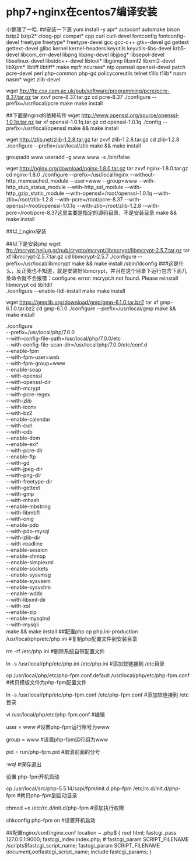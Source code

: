 # php7+nginx在centos7编译安装
小整理了一哈.
##安装一下源 
yum install -y apr* autoconf automake bison bzip2 bzip2* cloog-ppl compat* cpp curl curl-devel fontconfig fontconfig-devel freetype freetype* freetype-devel gcc gcc-c++ gtk+-devel gd gettext gettext-devel glibc kernel kernel-headers keyutils keyutils-libs-devel krb5-devel libcom_err-devel libpng libpng-devel libjpeg* libsepol-devel libselinux-devel libstdc++-devel libtool* libgomp libxml2 libxml2-devel libXpm* libtiff libtiff* make mpfr ncurses* ntp openssl openssl-devel patch pcre-devel perl php-common php-gd policycoreutils telnet t1lib t1lib* nasm nasm* wget zlib-devel

wget ftp://ftp.csx.cam.ac.uk/pub/software/programming/pcre/pcre-8.37.tar.gz
tar zxvf pcre-8.37.tar.gz 
cd pcre-8.37
./configure --prefix=/usr/local/pcre
make
make install

##下面是nginx的依赖软件 
wget http://www.openssl.org/source/openssl-1.0.1q.tar.gz
tar xf openssl-1.0.1q.tar.gz 
cd openssl-1.0.1q
./config --prefix=/usr/local/openssl
make && make install

wget http://zlib.net/zlib-1.2.8.tar.gz
tar zxvf zlib-1.2.8.tar.gz
cd zlib-1.2.8
./configure --prefix=/usr/local/zlib
make && make install

groupadd www
useradd -g www www -s /bin/false


wget http://nginx.org/download/nginx-1.8.0.tar.gz
tar zxvf nginx-1.8.0.tar.gz
cd nginx-1.8.0
./configure --prefix=/usr/local/nginx --without-http_memcached_module --user=www --group=www --with-http_stub_status_module --with-http_ssl_module --with-http_gzip_static_module --with-openssl=/root/openssl-1.0.1q --with-zlib=/root/zlib-1.2.8 --with-pcre=/root/pcre-8.37
  --with-openssl=/root/openssl-1.0.1q --with-zlib=/root/zlib-1.2.8 --with-pcre=/root/pcre-8.37这里主要是指定的源码目录，不是安装目录
make && make install

##以上nginx安装
  
##以下是安装php
wget ftp://mcrypt.hellug.gr/pub/crypto/mcrypt/libmcrypt/libmcrypt-2.5.7.tar.gz
tar xf libmcrypt-2.5.7.tar.gz
cd libmcrypt-2.5.7
./configure --prefix=/usr/local/libmcrypt
make && make install
    /sbin/ldconfig  ###这是什么，反正我也不知道，就是安装好libmcrypt，并且在这个目录下运行包含下面几条命令就不会报错：configure: error:  mcrypt.h not found. Please reinstall libmcrypt
    cd libltdl/   
    ./configure --enable-ltdl-install
    make
    make install 

wget https://gmplib.org/download/gmp/gmp-6.1.0.tar.bz2
tar xf gmp-6.1.0.tar.bz2 
cd gmp-6.1.0
./configure --prefix=/usr/local/gmp
make && make install

./configure \
--prefix=/usr/local/php/7.0.0 \
--with-config-file-path=/usr/local/php/7.0.0/etc \
--with-config-file-scan-dir=/usr/local/php/7.0.0/etc/conf.d \
--enable-fpm \
--with-fpm-user=web \
--with-fpm-group=www \
--enable-soap \
--with-openssl \
--with-openssl-dir \
--with-mcrypt \
--with-pcre-regex \
--with-zlib \
--with-iconv \
--with-bz2 \
--enable-calendar \
--with-curl \
--with-cdb \
--enable-dom \
--enable-exif \
--with-pcre-dir \
--enable-ftp \
    --with-gd \
    --with-jpeg-dir \
    --with-png-dir \
    --with-freetype-dir \
    --with-gettext \
    --with-gmp \
    --with-mhash \
    --enable-mbstring \
    --with-libmbfl \
    --with-onig \
    --enable-pdo \
    --with-pdo-mysql \
    --with-zlib-dir \
    --with-readline \
    --enable-session \
    --enable-shmop \
    --enable-simplexml \
    --enable-sockets \
    --enable-sysvmsg \
    --enable-sysvsem \
    --enable-sysvshm \
    --enable-wddx \
    --with-libxml-dir \
    --with-xsl \
    --enable-zip \
    --enable-mysqlnd \
    --with-mysqli \
    make && make install
##配置php
    cp php.ini-production /usr/local/php/etc/php.ini  #复制php配置文件到安装目录

rm -rf /etc/php.ini  #删除系统自带配置文件

ln -s /usr/local/php/etc/php.ini /etc/php.ini   #添加软链接到 /etc目录

cp /usr/local/php/etc/php-fpm.conf.default /usr/local/php/etc/php-fpm.conf  #拷贝模板文件为php-fpm配置文件

ln -s /usr/local/php/etc/php-fpm.conf /etc/php-fpm.conf  #添加软连接到 /etc目录

vi /usr/local/php/etc/php-fpm.conf #编辑

user = www #设置php-fpm运行账号为www

group = www #设置php-fpm运行组为www

pid = run/php-fpm.pid #取消前面的分号

:wq! #保存退出

设置 php-fpm开机启动

cp /usr/local/src/php-5.5.14/sapi/fpm/init.d.php-fpm /etc/rc.d/init.d/php-fpm #拷贝php-fpm到启动目录

chmod +x /etc/rc.d/init.d/php-fpm #添加执行权限

chkconfig php-fpm on #设置开机启动 

##配置nginx/conf/nginx.conf
    location ~ \.php$ {
                root           html;
                fastcgi_pass   127.0.0.1:9000;
                fastcgi_index  index.php;
            #    fastcgi_param  SCRIPT_FILENAME  /scripts$fastcgi_script_name;
                fastcgi_param SCRIPT_FILENAME $document_root$fastcgi_script_name;
                include        fastcgi_params;
            }
